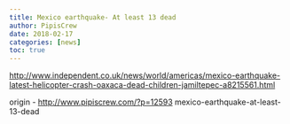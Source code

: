 ```yaml
---
title: Mexico earthquake- At least 13 dead
author: PipisCrew
date: 2018-02-17
categories: [news]
toc: true
---
```


http://www.independent.co.uk/news/world/americas/mexico-earthquake-latest-helicopter-crash-oaxaca-dead-children-jamiltepec-a8215561.html

origin - http://www.pipiscrew.com/?p=12593 mexico-earthquake-at-least-13-dead